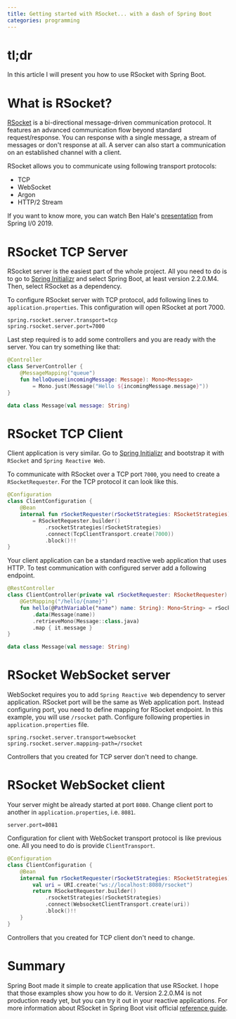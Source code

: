 ```yaml
---
title: Getting started with RSocket... with a dash of Spring Boot
categories: programming
---
```


# tl;dr

In this article I will present you how to use RSocket with Spring Boot.

# What is RSocket?

[RSocket](https://rsocket.io) is a bi-directional message-driven communication protocol.
It features an advanced communication flow beyond standard request/response. 
You can response with a single message, a stream of messages or don't response at all.
A server can also start a communication on an established channel with a client.

RSocket allows you to communicate using following transport protocols:
 - TCP
 - WebSocket
 - Argon
 - HTTP/2 Stream

If you want to know more, you can watch Ben Hale's [presentation](https://www.youtube.com/watch?v=dGNv-Djm7h0) from Spring I/0 2019.

# RSocket TCP Server

RSocket server is the easiest part of the whole project. All you need to do is to go to [Spring Initializr](https://start.spring.io) and select Spring Boot, at least version 2.2.0.M4.
Then, select RSocket as a dependency.

To configure RSocket server with TCP protocol, add following lines to `application.properties`. This configuration will open RSocket at port 7000.

```
spring.rsocket.server.transport=tcp
spring.rsocket.server.port=7000
```

Last step required is to add some controllers and you are ready with the server. You can try something like that:

```kotlin
@Controller
class ServerController {
    @MessageMapping("queue")
    fun helloQueue(incomingMessage: Message): Mono<Message> 
        = Mono.just(Message("Hello ${incomingMessage.message}"))
}

data class Message(val message: String)
```

# RSocket TCP Client

Client application is very similar. Go to [Spring Initializr](https://start.spring.io) and bootstrap it with `RSocket` and `Spring Reactive Web`. 

To communicate with RSocket over a TCP port `7000`, you need to create a `RSocketRequester`. For the TCP protocol it can look like this.

```kotlin
@Configuration
class ClientConfiguration {
    @Bean
    internal fun rSocketRequester(rSocketStrategies: RSocketStrategies): RSocketRequester 
        = RSocketRequester.builder()
            .rsocketStrategies(rSocketStrategies)
            .connect(TcpClientTransport.create(7000))
            .block()!!
}
```

Your client application can be a standard reactive web application that uses HTTP. To test communication with configured server add a following endpoint.

```kotlin
@RestController
class ClientController(private val rSocketRequester: RSocketRequester) {
    @GetMapping("/hello/{name}")
    fun hello(@PathVariable("name") name: String): Mono<String> = rSocketRequester.route("queue")
        .data(Message(name))
        .retrieveMono(Message::class.java)
        .map { it.message }
}

data class Message(val message: String)
```

# RSocket WebSocket server

WebSocket requires you to add `Spring Reactive Web` dependency to server application. RSocket port will be the same as Web application port. Instead configuring port, you need to define mapping for RSocket endpoint. In this example, you will use `/rsocket` path. Configure following properties in `application.properties` file.

```
spring.rsocket.server.transport=websocket
spring.rsocket.server.mapping-path=/rsocket
```

Controllers that you created for TCP server don't need to change.

# RSocket WebSocket client

Your server might be already started at port `8080`. Change client port to another in `application.properties`, i.e. `8081`.

```
server.port=8081
```

Configuration for client with WebSocket transport protocol is like previous one. All you need to do is provide `ClientTransport`.

```kotlin
@Configuration
class ClientConfiguration {
    @Bean
    internal fun rSocketRequester(rSocketStrategies: RSocketStrategies): RSocketRequester {
        val uri = URI.create("ws://localhost:8080/rsocket")
        return RSocketRequester.builder()
            .rsocketStrategies(rSocketStrategies)
            .connect(WebsocketClientTransport.create(uri))
            .block()!!
    }
}
```

Controllers that you created for TCP client don't need to change.

# Summary

Spring Boot made it simple to create application that use RSocket.
I hope that those examples show you how to do it.
Version 2.2.0.M4 is not production ready yet, but you can try it out in your reactive applications. 
For more information about RSocket in Spring Boot visit official [reference guide](https://docs.spring.io/spring-boot/docs/2.2.0.M4/reference/htmlsingle/#boot-features-rsocket).